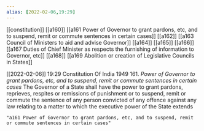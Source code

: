 ```yaml
---
alias: [2022-02-06,19:29]
---
```

[[constitution]] [[a160]] [[a161 Power of Governor to grant pardons, etc, and to suspend, remit or commute sentences in certain cases]] [[a162]] [[a163 Council of Ministers to aid and advise Governor]] [[a164]] [[a165]] [[a166]] [[a167 Duties of Chief Minister as respects the furnishing of information to Governor, etc]] [[a168]] [[a169 Abolition or creation of Legislative Councils in States]]

[[2022-02-06]] 19:29
Constitution Of India 1949
161. *Power of Governor to grant pardons, etc, and to suspend, remit or commute sentences in certain cases* The Governor of a State shall have the power to grant pardons, reprieves, respites or remissions of punishment or to suspend, remit or commute the sentence of any person convicted of any offence against any law relating to a matter to which the executive power of the State extends
```query 2022-05-14 08:56
"a161 Power of Governor to grant pardons, etc, and to suspend, remit or commute sentences in certain cases"
```